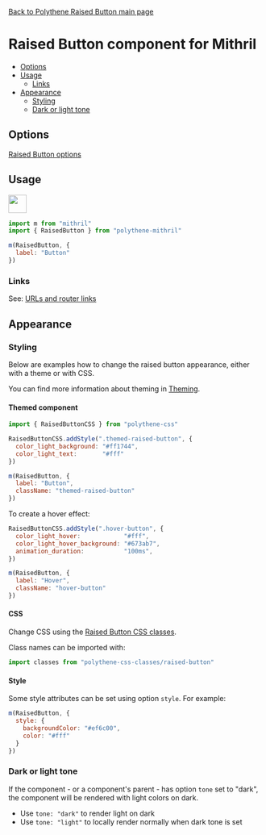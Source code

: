 [Back to Polythene Raised Button main page](../raised-button.md)

# Raised Button component for Mithril

<!-- MarkdownTOC autolink="true" autoanchor="true" bracket="round" levels="1,2,3" -->

- [Options](#options)
- [Usage](#usage)
  - [Links](#links)
- [Appearance](#appearance)
  - [Styling](#styling)
  - [Dark or light tone](#dark-or-light-tone)

<!-- /MarkdownTOC -->


<a id="options"></a>
## Options

[Raised Button options](../raised-button.md)



<a id="usage"></a>
## Usage

<a href="https://jsfiddle.net/ArthurClemens/e6werwgv/" target="_blank"><img src="https://arthurclemens.github.io/assets/polythene/docs/try-out-green.gif" height="36" /></a>

~~~javascript
import m from "mithril"
import { RaisedButton } from "polythene-mithril"

m(RaisedButton, {
  label: "Button"
})
~~~


<a id="links"></a>
### Links

See: [URLs and router links](../../handling-urls.md)



<a id="appearance"></a>
## Appearance




<a id="styling"></a>
### Styling

Below are examples how to change the raised button appearance, either with a theme or with CSS.

You can find more information about theming in  [Theming](../../theming.md).

<a id="themed-component"></a>
#### Themed component

~~~javascript
import { RaisedButtonCSS } from "polythene-css"

RaisedButtonCSS.addStyle(".themed-raised-button", {
  color_light_background: "#ff1744",
  color_light_text:       "#fff"
})

m(RaisedButton, {
  label: "Button",
  className: "themed-raised-button"
})
~~~

To create a hover effect:

~~~javascript
RaisedButtonCSS.addStyle(".hover-button", {
  color_light_hover:            "#fff",
  color_light_hover_background: "#673ab7",
  animation_duration:           "100ms",
})

m(RaisedButton, {
  label: "Hover",
  className: "hover-button"
})
~~~


<a id="css"></a>
#### CSS

Change CSS using the [Raised Button CSS classes](../../../packages/polythene-css-classes/raised-button.js).

Class names can be imported with:

~~~javascript
import classes from "polythene-css-classes/raised-button"
~~~

<a id="style"></a>
#### Style

Some style attributes can be set using option `style`. For example:

~~~javascript
m(RaisedButton, {
  style: {
    backgroundColor: "#ef6c00",
    color: "#fff"
  }
})
~~~


<a id="dark-or-light-tone"></a>
### Dark or light tone

If the component - or a component's parent - has option `tone` set to "dark", the component will be rendered with light colors on dark. 

* Use `tone: "dark"` to render light on dark
* Use `tone: "light"` to locally render normally when dark tone is set


